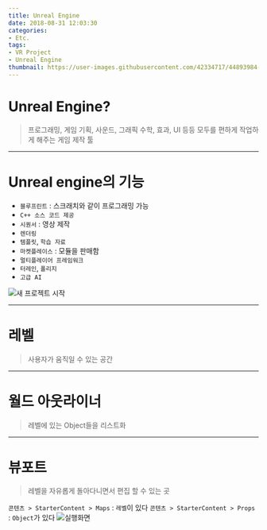 ```yaml
---
title: Unreal Engine
date: 2018-08-31 12:03:30
categories:
- Etc.
tags:
- VR Project
- Unreal Engine
thumbnail: https://user-images.githubusercontent.com/42334717/44893984-91ba4180-ad28-11e8-96f2-a698d2b49f8e.png
---
```

# Unreal Engine?
> 프로그래밍, 게임 기획, 사운드, 그래픽 수학, 효과, UI 등등 모두를 편하게 작업하게 해주는 게임 제작 툴
***
# Unreal engine의 기능

+ `블루프린트` : 스크래치와 같이 프로그래밍 가능
+ `C++ 소스 코드 제공`
+ `시퀀서` : 영상 제작
+ `렌더링`
+ `템플릿`, `학습 자료`
+ `마켓플레이스` : 모듈을 판매함
+ `멀티플레이어 프레임워크`
+ `터레인`, `폴리지`
+ `고급 AI`

<!-- more -->
![새 프로젝트 시작](https://user-images.githubusercontent.com/42334717/44893853-ee692c80-ad27-11e8-83d8-27bf92626d37.png)
***
# 레벨
> 사용자가 움직일 수 있는 공간
***
# 월드 아웃라이너
> 레벨에 있는 Object들을 리스트화
***
# 뷰포트
> 레벨을 자유롭게 돌아다니면서 편집 할 수 있는 곳

`콘텐츠 > StarterContent > Maps` : `레벨`이 있다
`콘텐츠 > StarterContent > Props` : `Object`가 있다
![실행화면](https://user-images.githubusercontent.com/42334717/44893984-91ba4180-ad28-11e8-96f2-a698d2b49f8e.png)